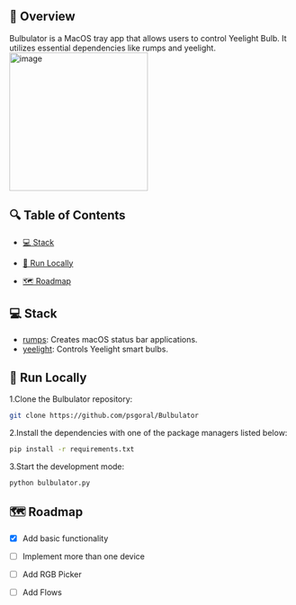 ## 📌 Overview

Bulbulator is a MacOS tray app that allows users to control Yeelight Bulb. It utilizes essential dependencies like rumps and yeelight.
<img width="246" alt="image" src="https://github.com/psgoral/Bulbulator/assets/36134475/0f1ae61d-ac94-412e-9e20-8e91c75afda2">

## 🔍 Table of Contents

* [💻 Stack](#stack)

* [🚀 Run Locally](#run-locally)

* [🗺️ Roadmap](#roadmap)

## 💻 Stack


- [rumps](https://github.com/jaredks/rumps): Creates macOS status bar applications.
- [yeelight](https://github.com/skorokithakis/python-yeelight): Controls Yeelight smart bulbs.

## 🚀 Run Locally
1.Clone the Bulbulator repository:
```sh
git clone https://github.com/psgoral/Bulbulator
```
2.Install the dependencies with one of the package managers listed below:
```bash
pip install -r requirements.txt
```
3.Start the development mode:
```bash
python bulbulator.py
```

## 🗺️ Roadmap
- [X] Add basic functionality
- [ ] Implement more than one device
- [ ] Add RGB Picker
- [ ] Add Flows


